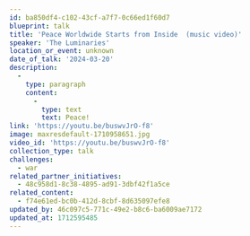 ```yaml
---
id: ba850df4-c102-43cf-a7f7-0c66ed1f60d7
blueprint: talk
title: 'Peace Worldwide Starts from Inside  (music video)'
speaker: 'The Luminaries'
location_or_event: unknown
date_of_talk: '2024-03-20'
description:
  -
    type: paragraph
    content:
      -
        type: text
        text: Peace!
link: 'https://youtu.be/buswvJrO-f8'
image: maxresdefault-1710958651.jpg
video_id: 'https://youtu.be/buswvJrO-f8'
collection_type: talk
challenges:
  - war
related_partner_initiatives:
  - 48c958d1-8c38-4895-ad91-3dbf42f1a5ce
related_content:
  - f74e61ed-bc0b-412d-8cbf-8d635097efe8
updated_by: 46c097c5-771c-49e2-b8c6-ba6009ae7172
updated_at: 1712595485
---
```


